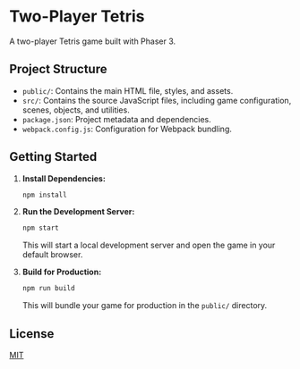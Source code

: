 # Two-Player Tetris

A two-player Tetris game built with Phaser 3.

## Project Structure

- `public/`: Contains the main HTML file, styles, and assets.
- `src/`: Contains the source JavaScript files, including game configuration, scenes, objects, and utilities.
- `package.json`: Project metadata and dependencies.
- `webpack.config.js`: Configuration for Webpack bundling.

## Getting Started

1. **Install Dependencies:**

   ```bash
   npm install
   ```

2. **Run the Development Server:**

   ```bash
   npm start
   ```

   This will start a local development server and open the game in your default browser.

3. **Build for Production:**

   ```bash
   npm run build
   ```

   This will bundle your game for production in the `public/` directory.

## License

[MIT](LICENSE)
